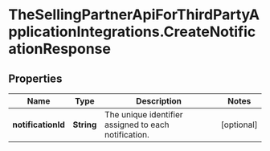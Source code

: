 # TheSellingPartnerApiForThirdPartyApplicationIntegrations.CreateNotificationResponse

## Properties

Name | Type | Description | Notes
------------ | ------------- | ------------- | -------------
**notificationId** | **String** | The unique identifier assigned to each notification. | [optional] 


